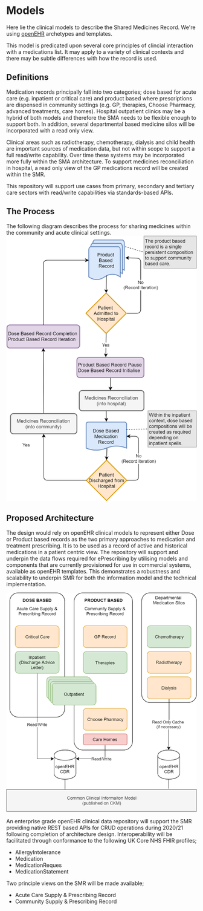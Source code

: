 # Models
Here lie the clinical models to describe the Shared Medicines Record. We're using [openEHR](http://www.openehr.org "openEHR") archetypes and templates.

This model is predicated upon several core principles of clincial interaction with a medications list. It may apply to a variety of clinical contexts and there may be subtle differences with how the record is used. 

## Definitions
Medication records principally fall into two categories; dose based for acute care (e.g. inpatient or critical care) and product based where prescriptions are dispensed in community settings (e.g. GP, therapies, Choose Pharmacy, advanced treatments, care homes). Hospital outpatient clinics may be a hybrid of both models and therefore the SMA needs to be flexible enough to support both. In addition, several departmental based medicine silos will be incorporated with a read only view. 

Clinical areas such as radiotherapy, chemotherapy, dialysis and child health are important sources of medication data, but not within scope to support a full read/write capability. Over time these systems may be incorporated more fully within the SMA architecture. To support medicines reconciliation in hospital, a read only view of the GP medications record will be created within the SMR.

This repository will support use cases from primary, secondary and tertiary care sectors with read/write capabilities via standards-based APIs.

## The Process
The following diagram describes the process for sharing medicines within the community and acute clinical settings. 
![Shared Medications Record Process Flow Diagram](img/smr_process_flow.png)

## Proposed Architecture
The design would rely on openEHR clinical models to represent either Dose or Product based records as the two primary approaches to medication and treatment prescribing. It is to be used as a record of active and historical medications in a patient centric view. The repository will support and underpin the data flows required for ePrescribing by utilising models and components that are currently provisioned for use in commercial systems, available as openEHR templates. This demonstrates a robustness and scalability to underpin SMR for both the information model and the technical implementation.

![Shared Medications Record Process Flow Diagram](img/smr_architecture.png)

An enterprise grade openEHR clinical data repository will support the SMR providing native REST based APIs for CRUD operations during 2020/21 following completion of architecture design. Interoperability will be facilitated through conformance to the following UK Core NHS FHIR profiles;

* AllergyIntolerance
* Medication
* MedicationReques
* MedicationStatement

Two principle views on the SMR will be made available;

* Acute Care Supply & Prescribing Record
* Community Supply & Prescribing Record